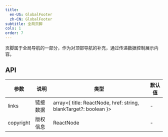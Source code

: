 ```yaml
---
title:
  en-US: GlobalFooter
  zh-CN: GlobalFooter
subtitle: 全局页脚
cols: 1
order: 7
---
```


页脚属于全局导航的一部分，作为对顶部导航的补充，通过传递数据控制展示内容。

## API

| 参数      | 说明     | 类型                                                             | 默认值 |
| --------- | -------- | ---------------------------------------------------------------- | ------ |
| links     | 链接数据 | array<{ title: ReactNode, href: string, blankTarget?: boolean }> | -      |
| copyright | 版权信息 | ReactNode                                                        | -      |

